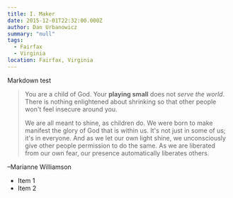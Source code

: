 ```yaml
---
title: I. Maker
date: 2015-12-01T22:32:00.000Z
author: Dan Urbanowicz
summary: "null"
tags:
  - Fairfax
  - Virginia
location: Fairfax, Virginia
---
```

Markdown test

> You are a child of God. Your **playing small** does not *serve the world*. There is nothing enlightened about shrinking so that other people won't feel insecure around you.
>
> We are all meant to shine, as children do. We were born to make manifest the glory of God that is within us. It's not just in some of us; it's in everyone. And as we let our own light shine, we unconsciously give other people permission to do the same. As we are liberated from our own fear, our presence automatically liberates others.

–Marianne Williamson



* Item 1
* Item 2